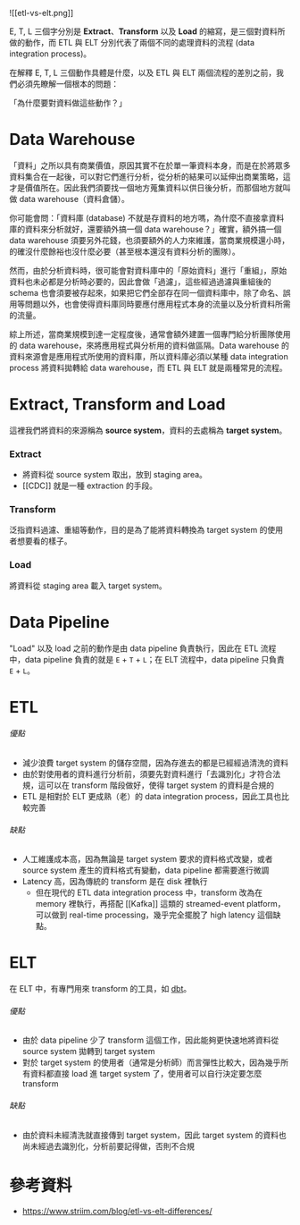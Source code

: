 ![[etl-vs-elt.png]]

E, T, L 三個字分別是 **Extract**、**Transform** 以及 **Load** 的縮寫，是三個對資料所做的動作，而 ETL 與 ELT 分別代表了兩個不同的處理資料的流程 (data integration process)。

在解釋 E, T, L 三個動作具體是什麼，以及 ETL 與 ELT 兩個流程的差別之前，我們必須先瞭解一個根本的問題：

「為什麼要對資料做這些動作？」

# Data Warehouse

「資料」之所以具有商業價值，原因其實不在於單一筆資料本身，而是在於將眾多資料集合在一起後，可以對它們進行分析，從分析的結果可以延伸出商業策略，這才是價值所在。因此我們須要找一個地方蒐集資料以供日後分析，而那個地方就叫做 data warehouse（資料倉儲）。

你可能會問：「資料庫 (database) 不就是存資料的地方嗎，為什麼不直接拿資料庫的資料來分析就好，還要額外搞一個 data warehouse？」確實，額外搞一個 data warehouse 須要另外花錢，也須要額外的人力來維護，當商業規模還小時，的確沒什麼餘裕也沒什麼必要（甚至根本還沒有資料分析的團隊）。

然而，由於分析資料時，很可能會對資料庫中的「原始資料」進行「重組」，原始資料也未必都是分析時必要的，因此會做「過濾」，這些經過過濾與重組後的 schema 也會須要被存起來，如果把它們全部存在同一個資料庫中，除了命名、誤用等問題以外，也會使得資料庫同時要應付應用程式本身的流量以及分析資料所需的流量。

綜上所述，當商業規模到達一定程度後，通常會額外建置一個專門給分析團隊使用的 data warehouse，來將應用程式與分析用的資料做區隔。Data warehouse 的資料來源會是應用程式所使用的資料庫，所以資料庫必須以某種 data integration process 將資料拋轉給 data warehouse，而 ETL 與 ELT 就是兩種常見的流程。

# Extract, Transform and Load

這裡我們將資料的來源稱為 **source system**，資料的去處稱為 **target system**。

### Extract

- 將資料從 source system 取出，放到 staging area。
- [[CDC]] 就是一種 extraction 的手段。

### Transform

泛指資料過濾、重組等動作，目的是為了能將資料轉換為 target system 的使用者想要看的樣子。

### Load

將資料從 staging area 載入 target system。

# Data Pipeline

"Load" 以及 load 之前的動作是由 data pipeline 負責執行，因此在 ETL 流程中，data pipeline 負責的就是 `E` + `T` + `L`；在 ELT 流程中，data pipeline 只負責 `E` + `L`。

# ETL

###### 優點

- 減少浪費 target system 的儲存空間，因為存進去的都是已經經過清洗的資料
- 由於對使用者的資料進行分析前，須要先對資料進行「去識別化」才符合法規，這可以在 transform 階段做好，使得 target system 的資料是合規的
- ETL 是相對於 ELT 更成熟（老）的 data integration process，因此工具也比較完善

###### 缺點

- 人工維護成本高，因為無論是 target system 要求的資料格式改變，或者 source system 產生的資料格式有變動，data pipeline 都需要進行微調
- Latency 高，因為傳統的 transform 是在 disk 裡執行
    - 但在現代的 ETL data integration process 中，transform 改為在 memory 裡執行，再搭配 [[Kafka]] 這類的 streamed-event platform，可以做到 real-time processing，幾乎完全擺脫了 high latency 這個缺點。

# ELT

在 ELT 中，有專門用來 transform 的工具，如 [dbt](https://docs.getdbt.com/docs/introduction)。

###### 優點

- 由於 data pipeline 少了 transform 這個工作，因此能夠更快速地將資料從 source system 拋轉到 target system
- 對於 target system 的使用者（通常是分析師）而言彈性比較大，因為幾乎所有資料都直接 load 進 target system 了，使用者可以自行決定要怎麼 transform

###### 缺點

- 由於資料未經清洗就直接傳到 target system，因此 target system 的資料也尚未經過去識別化，分析前要記得做，否則不合規

# 參考資料

- <https://www.striim.com/blog/etl-vs-elt-differences/>
